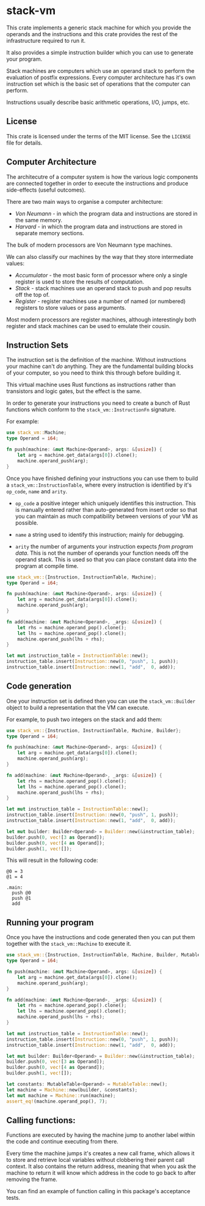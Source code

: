 # stack-vm

This crate implements a generic stack machine for which you provide the
operands and the instructions and this crate provides the rest of the
infrastructure required to run it.

It also provides a simple instruction builder which you can use to generate
your program.

Stack machines are computers which use an operand stack to perform the
evaluation of postfix expressions.  Every computer architecture has it's
own instruction set which is the basic set of operations that the computer
can perform.

Instructions usually describe basic arithmetic operations, I/O, jumps, etc.

## License

This crate is licensed under the terms of the MIT license.  See the `LICENSE` file for details.

## Computer Architecture

The architecutre of a computer system is how the various logic components
are connected together in order to execute the instructions and produce
side-effects (useful outcomes).

There are two main ways to organise a computer architecture:
* *Von Neumann* - in which the program data and instructions are stored in the same memory.
* *Harvard* - in which the program data and instructions are stored in separate memory sections.

The bulk of modern processors are Von Neumann type machines.

We can also classify our machines by the way that they store intermediate
values:
* *Accumulator* - the most basic form of processor where only a single register is used to store the results of computation.
* *Stack* - stack machines use an operand stack to push and pop results off the top of.
* *Register* - register machines use a number of named (or numbered) registers to store values or pass arguments.

Most modern processors are register machines, although interestingly both
register and stack machines can be used to emulate their cousin.

## Instruction Sets

The instruction set is the definition of the machine.  Without instructions
your machine can't *do* anything.  They are the fundamental building blocks
of your computer, so you need to think this through before building it.

This virtual machine uses Rust functions as instructions rather than
transistors and logic gates, but the effect is the same.

In order to generate your instructions you need to create a bunch of Rust
functions which conform to the `stack_vm::InstructionFn` signature.

For example:

```rust
use stack_vm::Machine;
type Operand = i64;

fn push(machine: &mut Machine<Operand>, args: &[usize]) {
    let arg = machine.get_data(args[0]).clone();
    machine.operand_push(arg);
}
```

Once you have finished defining your instructions you can use them to build
a `stack_vm::InstructionTable`, where every instruction is identified by
it's `op_code`, `name` and `arity`.

* `op_code` a positive integer which uniquely identifies this instruction. This is manually entered rather than auto-generated from insert order so that you can maintain as much compatibility between versions of your VM as possible.

* `name` a string used to identify this instruction; mainly for debugging.

* `arity` the number of arguments your instruction expects *from program data*.  This is not the number of operands your function needs off the operand stack.  This is used so that you can place constant data into the program at compile time.

```rust
use stack_vm::{Instruction, InstructionTable, Machine};
type Operand = i64;

fn push(machine: &mut Machine<Operand>, args: &[usize]) {
    let arg = machine.get_data(args[0]).clone();
    machine.operand_push(arg);
}

fn add(machine: &mut Machine<Operand>, _args: &[usize]) {
    let rhs = machine.operand_pop().clone();
    let lhs = machine.operand_pop().clone();
    machine.operand_push(lhs + rhs);
}

let mut instruction_table = InstructionTable::new();
instruction_table.insert(Instruction::new(0, "push", 1, push));
instruction_table.insert(Instruction::new(1, "add",  0, add));
```

## Code generation

One your instruction set is defined then you can use the
`stack_vm::Builder` object to build a representation that the VM can
execute.

For example, to push two integers on the stack and add them:

```rust
use stack_vm::{Instruction, InstructionTable, Machine, Builder};
type Operand = i64;

fn push(machine: &mut Machine<Operand>, args: &[usize]) {
    let arg = machine.get_data(args[0]).clone();
    machine.operand_push(arg);
}

fn add(machine: &mut Machine<Operand>, _args: &[usize]) {
    let rhs = machine.operand_pop().clone();
    let lhs = machine.operand_pop().clone();
    machine.operand_push(lhs + rhs);
}

let mut instruction_table = InstructionTable::new();
instruction_table.insert(Instruction::new(0, "push", 1, push));
instruction_table.insert(Instruction::new(1, "add",  0, add));

let mut builder: Builder<Operand> = Builder::new(&instruction_table);
builder.push(0, vec![3 as Operand]);
builder.push(0, vec![4 as Operand]);
builder.push(1, vec![]);
```

This will result in the following code:

```text
@0 = 3
@1 = 4

.main:
  push @0
  push @1
  add
```

## Running your program

Once you have the instructions and code generated then you can put them
together with the `stack_vm::Machine` to execute it.

```rust
use stack_vm::{Instruction, InstructionTable, Machine, Builder, MutableTable};
type Operand = i64;

fn push(machine: &mut Machine<Operand>, args: &[usize]) {
    let arg = machine.get_data(args[0]).clone();
    machine.operand_push(arg);
}

fn add(machine: &mut Machine<Operand>, _args: &[usize]) {
    let rhs = machine.operand_pop().clone();
    let lhs = machine.operand_pop().clone();
    machine.operand_push(lhs + rhs);
}

let mut instruction_table = InstructionTable::new();
instruction_table.insert(Instruction::new(0, "push", 1, push));
instruction_table.insert(Instruction::new(1, "add",  0, add));

let mut builder: Builder<Operand> = Builder::new(&instruction_table);
builder.push(0, vec![3 as Operand]);
builder.push(0, vec![4 as Operand]);
builder.push(1, vec![]);

let constants: MutableTable<Operand> = MutableTable::new();
let machine = Machine::new(builder, &constants);
let mut machine = Machine::run(machine);
assert_eq!(machine.operand_pop(), 7);
```

## Calling functions:

Functions are executed by having the machine jump to another label within
the code and continue executing from there.

Every time the machine jumps it's creates a new call frame, which allows it
to store and retrieve local variables without clobbering their parent
call context.  It also contains the return address, meaning that when you
ask the machine to return it will know which address in the code to go back
to after removing the frame.

You can find an example of function calling in this package's acceptance
tests.
